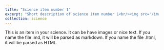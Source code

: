 ```yaml
---
title: "Science item number 1"
excerpt: "Short description of science item number 1<br/><img src='/images/500x300.png'>"
collection: science
---
```


This is an item in your science. It can be have images or nice text. If you name the file .md, it will be parsed as markdown. If you name the file .html, it will be parsed as HTML.
